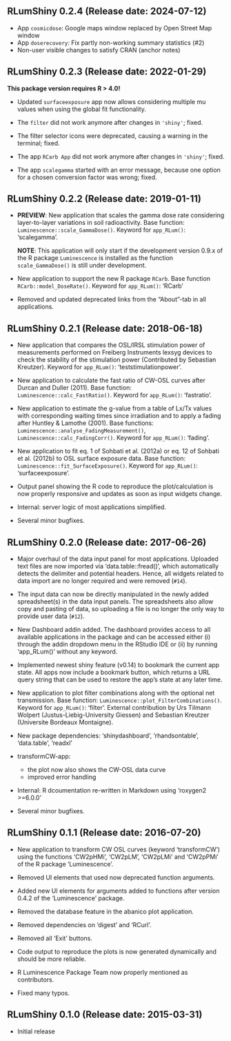 
<!-- NEWS.md was auto-generated by NEWS.Rmd. Please DO NOT edit by hand!-->

## RLumShiny 0.2.4 (Release date: 2024-07-12)

- App `cosmicdose`: Google maps window replaced by Open Street Map
  window
- App `doserecovery`: Fix partly non-working summary statistics (#2)
- Non-user visible changes to satisfy CRAN (anchor notes)

## RLumShiny 0.2.3 (Release date: 2022-01-29)

**This package version requires R \> 4.0!**

- Updated `surfaceexposure` app now allows considering multiple mu
  values when using the global fit functionality.

- The `filter` did not work anymore after changes in `'shiny'`; fixed.

- The filter selector icons were deprecated, causing a warning in the
  terminal; fixed.

- The app `RCarb App` did not work anymore after changes in `'shiny'`;
  fixed.

- The app `scalegamma` started with an error message, because one option
  for a chosen conversion factor was wrong; fixed.

## RLumShiny 0.2.2 (Release date: 2019-01-11)

- **PREVIEW**: New application that scales the gamma dose rate
  considering layer-to-layer variations in soil radioactivity. Base
  function: `Luminescence::scale_GammaDose()`. Keyword for `app_RLum()`:
  ‘scalegamma’.

  **NOTE**: This application will only start if the development version
  0.9.x of the R package `Luminescence` is installed as the function
  `scale_GammaDose()` is still under development.

- New application to support the new R package `RCarb`. Base function
  `RCarb::model_DoseRate()`. Keyword for `app_RLum()`: ‘RCarb’

- Removed and updated deprecated links from the “About”-tab in all
  applications.

## RLumShiny 0.2.1 (Release date: 2018-06-18)

- New application that compares the OSL/IRSL stimulation power of
  measurements performed on Freiberg Instruments lexsyg devices to check
  the stability of the stimulation power (Contributed by Sebastian
  Kreutzer). Keyword for `app_RLum()`: ‘teststimulationpower’.

- New application to calculate the fast ratio of CW-OSL curves after
  Durcan and Duller (2011). Base function:
  `Luminescence::calc_FastRatio()`. Keyword for `app_RLum()`:
  ‘fastratio’.

- New application to estimate the g-value from a table of Lx/Tx values
  with corresponding waiting times since irradiation and to apply a
  fading after Huntley & Lamothe (2001). Base functions:
  `Luminescence::analyse_FadingMeasurement()`,
  `Luminescence::calc_FadingCorr()`. Keyword for `app_RLum()`: ‘fading’.

- New application to fit eq. 1 of Sohbati et al. (2012a) or eq. 12 of
  Sohbati et al. (2012b) to OSL surface exposure data. Base function:
  `Luminescence::fit_SurfaceExposure()`. Keyword for `app_RLum()`:
  ‘surfaceexposure’.

- Output panel showing the R code to reproduce the plot/calculation is
  now properly responsive and updates as soon as input widgets change.

- Internal: server logic of most applications simplified.

- Several minor bugfixes.

## RLumShiny 0.2.0 (Release date: 2017-06-26)

- Major overhaul of the data input panel for most applications. Uploaded
  text files are now imported via ‘data.table::fread()’, which
  automatically detects the delimiter and potential headers. Hence, all
  widgets related to data import are no longer required and were removed
  (`#14`).

- The input data can now be directly manipulated in the newly added
  spreadsheet(s) in the data input panels. The spreadsheets also allow
  copy and pasting of data, so uploading a file is no longer the only
  way to provide user data (`#12`).

- New Dashboard addin added. The dashboard provides access to all
  available applications in the package and can be accessed either (i)
  through the addin dropdown menu in the RStudio IDE or (ii) by running
  ‘app_RLum()’ without any keyword.

- Implemented newest shiny feature (v0.14) to bookmark the current app
  state. All apps now include a bookmark button, which returns a URL
  query string that can be used to restore the app’s state at any later
  time.

- New application to plot filter combinations along with the optional
  net transmission. Base function:
  `Luminescence::plot_FilterCombinations()`. Keyword for `app_RLum()`:
  ‘filter’. External contribution by Urs Tilmann Wolpert
  (Justus-Liebig-University Giessen) and Sebastian Kreutzer (Universite
  Bordeaux Montaigne).

- New package dependencies: ‘shinydashboard’, ‘rhandsontable’,
  ‘data.table’, ‘readxl’

- transformCW-app:

  - the plot now also shows the CW-OSL data curve
  - improved error handling

- Internal: R dcoumentation re-written in Markdown using ‘roxygen2
  \>=6.0.0’

- Several minor bugfixes.

## RLumShiny 0.1.1 (Release date: 2016-07-20)

- New application to transform CW OSL curves (keyword ‘transformCW’)
  using the functions ‘CW2pHMi’, ‘CW2pLM’, ‘CW2pLMi’ and ‘CW2pPMi’ of
  the R package ‘Luminescence’.

- Removed UI elements that used now deprecated function arguments.

- Added new UI elements for arguments added to functions after version
  0.4.2 of the ‘Luminescence’ package.

- Removed the database feature in the abanico plot application.

- Removed dependencies on ‘digest’ and ‘RCurl’.

- Removed all ‘Exit’ buttons.

- Code output to reproduce the plots is now generated dynamically and
  should be more reliable.

- R Luminescence Package Team now properly mentioned as contributors.

- Fixed many typos.

## RLumShiny 0.1.0 (Release date: 2015-03-31)

- Initial release
